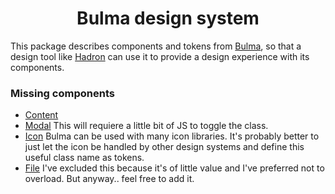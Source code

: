 <p align="center">
  <h1 align="center">Bulma design system</h1>
</p>

This package describes components and tokens from [Bulma](https://bulma.io/), so  that a design tool like <a href="https://hadron.app" target="_blank" alt="Hadron Design with code tool">Hadron</a> can use it to provide a design experience with its components.

### Missing components

- [Content](https://bulma.io/documentation/elements/content)
- [Modal](https://bulma.io/documentation/components/modal)
This will requiere a little bit of JS to toggle the class.
- [Icon](https://bulma.io/documentation/elements/icon)
Bulma can be used with many icon libraries. It's probably better to just let the icon be handled by other design systems and define this useful class name as tokens.
- [File](https://bulma.io/documentation/form/file)
I've excluded this because it's of little value and I've preferred not to overload. But anyway.. feel free to add it.
